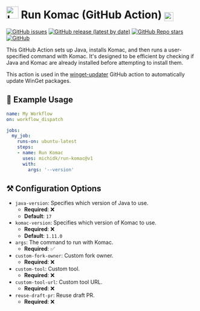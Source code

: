 <h1> <img src="https://rawcdn.githack.com/michidk/run-komac/86f4bad6701cb130ce85c4505ad39d9bbcd3d919/.github/images/github-actions-logo.png" width="32" height="32" alt="Logo" /> Run Komac (GitHub Action) <a href="https://github.com/russellbanks/Komac"> <img src="https://rawcdn.githack.com/michidk/run-komac/86f4bad6701cb130ce85c4505ad39d9bbcd3d919/.github/images/komac-logo.svg" height="24px" style="vertical-align:bottom" alt="Komac logo" /> </a></h1>

[![GitHub issues][github-issues-badge]](https://github.com/michidk/run-komac/issues)
[![GitHub release (latest by date)][github-release-badge]](https://github.com/michidk/run-komac/releases)
[![GitHub Repo stars][github-repo-stars-badge]](https://github.com/michidk/run-komac/stargazers)
[![GitHub][github-license-badge]](https://github.com/michidk/run-komac?tab=MIT-1-ov-file#readme)

This GitHub Action sets up Java, installs Komac, and then runs a user-specified command with Komac. It's designed to be efficient by checking if Java and Komac are already installed before attempting to install them.

This action is used in the [winget-updater][winget-updater] GitHub action to automatically update WinGet packages.


## 📖 Example Usage

```yaml
name: My Workflow
on: workflow_dispatch

jobs:
  my_job:
    runs-on: ubuntu-latest
    steps:
    - name: Run Komac
      uses: michidk/run-komac@v1
      with:
        args: '--version'
```

## ⚒️ Configuration Options

- `java-version`: Specifies which version of Java to use.
  - **Required**: ❌
  - **Default**: `17`
- `komac-version`: Specifies which version of Komac to use.
  - **Required**: ❌
  - **Default**: `1.11.0`
- `args`: The command to run with Komac.
  - **Required**: ✅
- `custom-fork-owner`: Custom fork owner.
  - **Required**: ❌
- `custom-tool`: Custom tool.
  - **Required**: ❌
- `custom-tool-url`: Custom tool URL.
  - **Required**: ❌
- `reuse-draft-pr`: Reuse draft PR.
  - **Required**: ❌

[github-issues-badge]: https://img.shields.io/github/issues/michidk/run-komac?logo=target
[github-release-badge]: https://img.shields.io/github/v/release/michidk/run-komac?logo=github
[github-repo-stars-badge]: https://img.shields.io/github/stars/michidk/run-komac?logo=githubsponsors
[github-license-badge]: https://img.shields.io/github/license/michidk/run-komac?logo=gnu
[winget-updater]: https://github.com/michidk/winget-updater/

